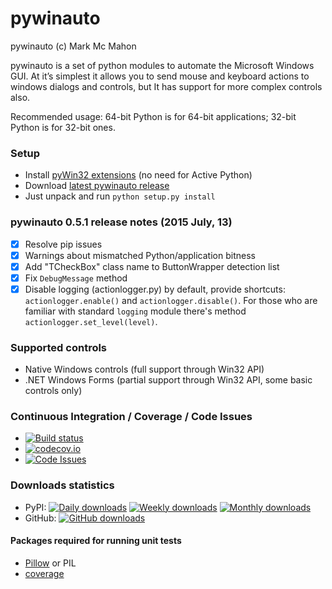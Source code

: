 pywinauto
============
pywinauto (c) Mark Mc Mahon

pywinauto is a set of python modules to automate the Microsoft Windows GUI. 
At it’s simplest it allows you to send mouse and keyboard actions to windows 
dialogs and controls, but It has support for more complex controls also.

Recommended usage: 64-bit Python is for 64-bit applications; 32-bit Python is for 32-bit ones.

### Setup
* Install [pyWin32 extensions](http://sourceforge.net/projects/pywin32/files/pywin32/) (no need for Active Python)
* Download [latest pywinauto release](https://github.com/pywinauto/pywinauto/releases/download/0.5.1/pywinauto-0.5.1.zip)
* Just unpack and run `python setup.py install`

### pywinauto 0.5.1 release notes (2015 July, 13)
 - [x] Resolve pip issues
 - [x] Warnings about mismatched Python/application bitness
 - [x] Add "TCheckBox" class name to ButtonWrapper detection list
 - [x] Fix `DebugMessage` method
 - [x] Disable logging (actionlogger.py) by default, provide shortcuts: ``actionlogger.enable()`` and ``actionlogger.disable()``.
       For those who are familiar with standard ``logging`` module there's method ``actionlogger.set_level(level)``.

### Supported controls
* Native Windows controls (full support through Win32 API)
* .NET Windows Forms (partial support through Win32 API, some basic controls only)

### Continuous Integration / Coverage / Code Issues
* [![Build status](https://ci.appveyor.com/api/projects/status/ykk30v7vcvkmpnoq/branch/master?svg=true)](https://ci.appveyor.com/project/vasily-v-ryabov/pywinauto/branch/master)
* [![codecov.io](http://codecov.io/github/pywinauto/pywinauto/coverage.svg?branch=master)](http://codecov.io/github/pywinauto/pywinauto?branch=master)
* [![Code Issues](http://www.quantifiedcode.com/api/v1/project/6d66337b96ed4cb1b01574ec3d39f9e7/badge.svg)](http://www.quantifiedcode.com/app/project/6d66337b96ed4cb1b01574ec3d39f9e7)

### Downloads statistics
* PyPI: [![Daily downloads](https://img.shields.io/pypi/dd/pywinauto.svg)](https://pypi.python.org/pypi/pywinauto) [![Weekly downloads](https://img.shields.io/pypi/dw/pywinauto.svg)](https://pypi.python.org/pypi/pywinauto) [![Monthly downloads](https://img.shields.io/pypi/dm/pywinauto.svg)](https://pypi.python.org/pypi/pywinauto)
* GitHub: [![GitHub downloads](https://img.shields.io/github/downloads/pywinauto/pywinauto/latest/pywinauto-0.5.0.zip.svg)](https://github.com/pywinauto/pywinauto/releases/download/0.5.0/pywinauto-0.5.0.zip)

#### Packages required for running unit tests
* [Pillow](https://pypi.python.org/pypi/Pillow/2.7.0) or PIL
* [coverage](https://pypi.python.org/pypi/coverage)
